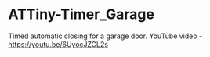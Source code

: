 # ATTiny-Timer_Garage
Timed automatic closing for a garage door.
YouTube video - https://youtu.be/6UyocJZCL2s
